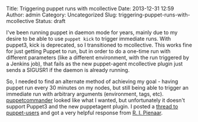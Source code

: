 Title: Triggering puppet runs with mcollective
Date: 2013-12-31 12:59
Author: admin
Category: Uncategorized
Slug: triggering-puppet-runs-with-mcollective
Status: draft

I've been running puppet in daemon mode for years, mainly due to my
desire to be able to use `puppet kick` to trigger immediate runs. With
puppet3, kick is deprecated, so I transitioned to mcollective. This
works fine for just getting Puppet to run, but in order to do a one-time
run with different parameters (like a different environment, with the
run triggered by a Jenkins job), that fails as the new puppet-agent
mcollective plugin just sends a SIGUSR1 if the daemon is already
running.

So, I needed to find an alternate method of achieving my goal - having
puppet run every 30 minutes on my nodes, but still being able to trigger
an immediate run with arbitrary arguments (environment, tags, etc).
[puppetcommander](https://projects.puppetlabs.com/projects/mcollective-plugins/wiki/ToolPuppetcommander)
looked like what I wanted, but unfortunately it doesn't support Puppet3
and the new puppetagent plugin. I posted a [thread to
puppet-users](https://groups.google.com/forum/#!topic/puppet-users/4SFwA42QJB8)
and got a very helpful response from [R. I.
Pienaar](http://www.devco.net/).
